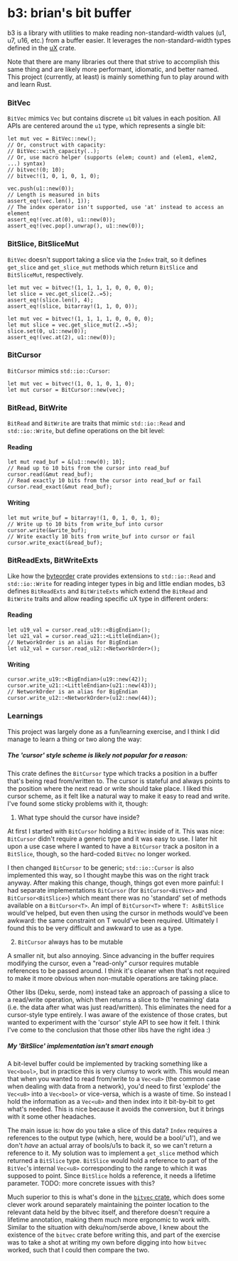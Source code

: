 # b3: brian's bit buffer

b3 is a library with utilities to make reading non-standard-width values (u1, u7, u16, etc.) from a buffer easier.  It leverages the non-standard-width types defined in the [uX](https://crates.io/crates/ux) crate.  

Note that there are many libraries out there that strive to accomplish this same thing and are likely more performant, idiomatic, and better named.  This project (currently, at least) is mainly something fun to play around with and learn Rust.

### BitVec

`BitVec` mimics `Vec` but contains discrete `u1` bit values in each position.  All APIs are centered around the `u1` type, which represents a single bit:

```
let mut vec = BitVec::new();
// Or, construct with capacity:
// BitVec::with_capacity(..);
// Or, use macro helper (supports (elem; count) and (elem1, elem2, ...) syntax)
// bitvec!(0; 10);
// bitvec!(1, 0, 1, 0, 1, 0);

vec.push(u1::new(0));
// Length is measured in bits
assert_eq!(vec.len(), 1));
// The index operator isn't supported, use 'at' instead to access an element
assert_eq!(vec.at(0), u1::new(0));
assert_eq!(vec.pop().unwrap(), u1::new(0));
```

### BitSlice, BitSliceMut
`BitVec` doesn't support taking a slice via the `Index` trait, so it defines `get_slice` and `get_slice_mut` methods which return `BitSlice` and `BitSliceMut`, respectively.

```
let mut vec = bitvec!(1, 1, 1, 1, 0, 0, 0, 0);
let slice = vec.get_slice(2..=5);
assert_eq!(slice.len(), 4);
assert_eq!(slice, bitarray!(1, 1, 0, 0));
```
```
let mut vec = bitvec!(1, 1, 1, 1, 0, 0, 0, 0);
let mut slice = vec.get_slice_mut(2..=5);
slice.set(0, u1::new(0));
assert_eq!(vec.at(2), u1::new(0));
```

### BitCursor
`BitCursor` mimics `std::io::Cursor`:
```
let mut vec = bitvec!(1, 0, 1, 0, 1, 0);
let mut cursor = BitCursor::new(vec);
```

### BitRead, BitWrite
`BitRead` and `BitWrite` are traits that mimic `std::io::Read` and `std::io::Write`, but define operations on the bit level:

#### Reading
```
let mut read_buf = &[u1::new(0); 10];
// Read up to 10 bits from the cursor into read_buf
cursor.read(&mut read_buf);
// Read exactly 10 bits from the cursor into read_buf or fail
cursor.read_exact(&mut read_buf);
```
#### Writing
```
let mut write_buf = bitarray!(1, 0, 1, 0, 1, 0);
// Write up to 10 bits from write_buf into cursor
cursor.write(&write_buf);
// Write exactly 10 bits from write_buf into cursor or fail
cursor.write_exact(&read_buf);
```

### BitReadExts, BitWriteExts
Like how the [byteorder](https://crates.io/crates/byteorder) crate provides extensions to `std::io::Read` and `std::io::Write` for reading integer types in big and little endian modes, b3 defines `BitReadExts` and `BitWriteExts` which extend the `BitRead` and `BitWrite` traits and allow reading specific uX type in different orders:

#### Reading
```
let u19_val = cursor.read_u19::<BigEndian>();
let u21_val = cursor.read_u21::<LittleEndian>();
// NetworkOrder is an alias for BigEndian
let u12_val = cursor.read_u12::<NetworkOrder>();
```
#### Writing
```
cursor.write_u19::<BigEndian>(u19::new(42));
cursor.write_u21::<LittleEndian>(u21::new(43));
// NetworkOrder is an alias for BigEndian
cursor.write_u12::<NetworkOrder>(u12::new(44));
```

### Learnings
This project was largely done as a fun/learning exercise, and I think I did manage to learn a thing or two along the way:


##### The 'cursor' style scheme is likely not popular for a reason:
This crate defines the `BitCursor` type which tracks a position in a buffer that's being read from/written to.  The cursor is stateful
and always points to the position where the next read or write should take place.  I liked this cursor scheme, as it felt like a natural
way to make it easy to read and write.  I've found some sticky problems with it, though:

1. What type should the cursor have inside?

At first I started with `BitCursor` holding a `BitVec` inside of it.  This was nice: `BitCursor` didn't require a generic type and it was easy
to use.  I later hit upon a use case where I wanted to have a `BitCursor` track a positon in a `BitSlice`, though, so the hard-coded `BitVec`
no longer worked.

I then changed `BitCursor` to be generic; `std::io::Cursor` is also implemented this way, so I thought maybe this was on the right track anyway.
After making this change, though, things got even more painful: I had separate implementations `BitCursor` (for `BitCursor<BitVec>` and 
`BitCursor<BitSlice>`) which meant there was no 'standard' set of methods available on a `BitCursor<T>`.  An impl of `BitCursor<T>` where `T: AsBitSlice` 
would've helped, but even then using the cursor in methods would've been awkward: the same constraint on T would've been required.  Ultimately
I found this to be very difficult and awkward to use as a type.

2. `BitCursor` always has to be mutable

A smaller nit, but also annoying.  Since advancing in the buffer requires modifying the cursor, even a "read-only" cursor requires mutable
references to be passed around.  I think it's cleaner when that's not required to make it more obvious when non-mutable operations are
taking place.


Other libs (Deku, serde, nom) instead take an approach of passing a slice to a read/write operation, which then returns a slice to the
'remaining' data (i.e. the data after what was just read/written).  This eliminates the need for a cursor-style type entirely.  I was
aware of the existence of those crates, but wanted to experiment with the 'cursor' style API to see how it felt.  I think I've come to
the conclusion that those other libs have the right idea :)

##### My 'BitSlice' implementation isn't smart enough
A bit-level buffer could be implemented by tracking something like a `Vec<bool>`, but in practice this is very clumsy to work with.  This
would mean that when you wanted to read from/write to a `Vec<u8>` (the common case when dealing with data from a network), you'd need to first
'explode' the `Vec<u8>` into a `Vec<bool>` or vice-versa, which is a waste of time.  So instead I hold the information as a `Vec<u8>` and then
index into it bit-by-bit to get what's needed.  This is nice because it avoids the conversion, but it brings with it some other headaches.

The main issue is: how do you take a slice of this data? `Index` requires a references to the output type (which, here, would be a bool/'u1'),
and we don't _have_ an actual array of bools/u1s to back it, so we can't return a reference to it.  My solution was to implement a `get_slice`
method which returned a `BitSlice` type.  `BitSlice` would hold a reference to part of the `BitVec`'s internal `Vec<u8>` corresponding to the
range to which it was supposed to point.  Since `BitSlice` holds a reference, it needs a lifetime parameter.  TODO: more concrete issues with
this?


Much superior to this is what's done in the [`bitvec` crate](https://github.com/ferrilab/bitvec), which does some clever work around separately
maintaining the pointer location to the relevant data held by the bitvec itself, and therefore doesn't require a lifetime annotation, making
them much more ergonomic to work with.  Similar to the situation with deku/nom/serde above, I knew about the existence of 
the `bitvec` crate before writing this, and part of the exercise was to take a shot at writing my own before digging into how `bitvec` worked, 
such that I could then compare the two.
